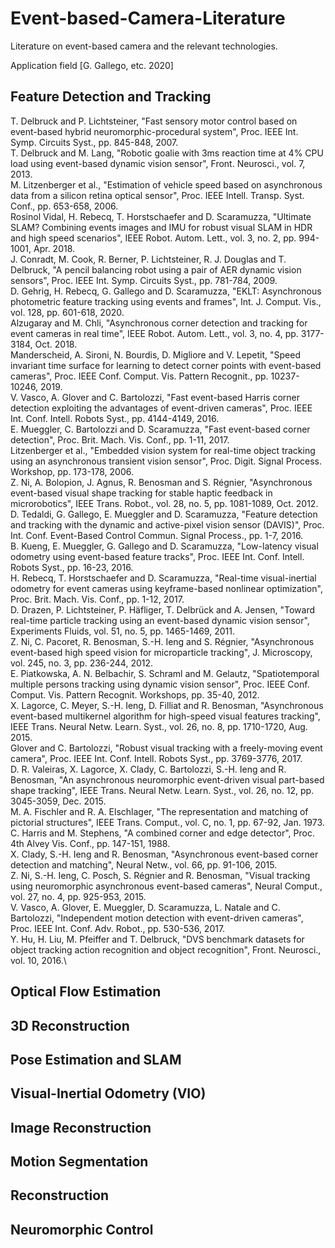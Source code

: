 # Event-based-Camera-Literature
Literature on event-based camera and the relevant technologies. 


Application field [G. Gallego, etc. 2020]
## Feature Detection and Tracking
T. Delbruck and P. Lichtsteiner, "Fast sensory motor control based on event-based hybrid neuromorphic-procedural system", Proc. IEEE Int. Symp. Circuits Syst., pp. 845-848, 2007.\
T. Delbruck and M. Lang, "Robotic goalie with 3ms reaction time at 4% CPU load using event-based dynamic vision sensor", Front. Neurosci., vol. 7, 2013.\
M. Litzenberger et al., "Estimation of vehicle speed based on asynchronous data from a silicon retina optical sensor", Proc. IEEE Intell. Transp. Syst. Conf., pp. 653-658, 2006.\
Rosinol Vidal, H. Rebecq, T. Horstschaefer and D. Scaramuzza, "Ultimate SLAM? Combining events images and IMU for robust visual SLAM in HDR and high speed scenarios", IEEE Robot. Autom. Lett., vol. 3, no. 2, pp. 994-1001, Apr. 2018.\
J. Conradt, M. Cook, R. Berner, P. Lichtsteiner, R. J. Douglas and T. Delbruck, "A pencil balancing robot using a pair of AER dynamic vision sensors", Proc. IEEE Int. Symp. Circuits Syst., pp. 781-784, 2009.\
D. Gehrig, H. Rebecq, G. Gallego and D. Scaramuzza, "EKLT: Asynchronous photometric feature tracking using events and frames", Int. J. Comput. Vis., vol. 128, pp. 601-618, 2020.\
Alzugaray and M. Chli, "Asynchronous corner detection and tracking for event cameras in real time", IEEE Robot. Autom. Lett., vol. 3, no. 4, pp. 3177-3184, Oct. 2018.\
Manderscheid, A. Sironi, N. Bourdis, D. Migliore and V. Lepetit, "Speed invariant time surface for learning to detect corner points with event-based cameras", Proc. IEEE Conf. Comput. Vis. Pattern Recognit., pp. 10237-10246, 2019.\
V. Vasco, A. Glover and C. Bartolozzi, "Fast event-based Harris corner detection exploiting the advantages of event-driven cameras", Proc. IEEE Int. Conf. Intell. Robots Syst., pp. 4144-4149, 2016.\
E. Mueggler, C. Bartolozzi and D. Scaramuzza, "Fast event-based corner detection", Proc. Brit. Mach. Vis. Conf., pp. 1-11, 2017.\
Litzenberger et al., "Embedded vision system for real-time object tracking using an asynchronous transient vision sensor", Proc. Digit. Signal Process. Workshop, pp. 173-178, 2006.\
Z. Ni, A. Bolopion, J. Agnus, R. Benosman and S. Régnier, "Asynchronous event-based visual shape tracking for stable haptic feedback in microrobotics", IEEE Trans. Robot., vol. 28, no. 5, pp. 1081-1089, Oct. 2012.\
D. Tedaldi, G. Gallego, E. Mueggler and D. Scaramuzza, "Feature detection and tracking with the dynamic and active-pixel vision sensor (DAVIS)", Proc. Int. Conf. Event-Based Control Commun. Signal Process., pp. 1-7, 2016.\
B. Kueng, E. Mueggler, G. Gallego and D. Scaramuzza, "Low-latency visual odometry using event-based feature tracks", Proc. IEEE Int. Conf. Intell. Robots Syst., pp. 16-23, 2016.\
H. Rebecq, T. Horstschaefer and D. Scaramuzza, "Real-time visual-inertial odometry for event cameras using keyframe-based nonlinear optimization", Proc. Brit. Mach. Vis. Conf., pp. 1-12, 2017.\
D. Drazen, P. Lichtsteiner, P. Häfliger, T. Delbrück and A. Jensen, "Toward real-time particle tracking using an event-based dynamic vision sensor", Experiments Fluids, vol. 51, no. 5, pp. 1465-1469, 2011.\
Z. Ni, C. Pacoret, R. Benosman, S.-H. Ieng and S. Régnier, "Asynchronous event-based high speed vision for microparticle tracking", J. Microscopy, vol. 245, no. 3, pp. 236-244, 2012.\
E. Piatkowska, A. N. Belbachir, S. Schraml and M. Gelautz, "Spatiotemporal multiple persons tracking using dynamic vision sensor", Proc. IEEE Conf. Comput. Vis. Pattern Recognit. Workshops, pp. 35-40, 2012.\
X. Lagorce, C. Meyer, S.-H. Ieng, D. Filliat and R. Benosman, "Asynchronous event-based multikernel algorithm for high-speed visual features tracking", IEEE Trans. Neural Netw. Learn. Syst., vol. 26, no. 8, pp. 1710-1720, Aug. 2015.\
Glover and C. Bartolozzi, "Robust visual tracking with a freely-moving event camera", Proc. IEEE Int. Conf. Intell. Robots Syst., pp. 3769-3776, 2017.\
D. R. Valeiras, X. Lagorce, X. Clady, C. Bartolozzi, S.-H. Ieng and R. Benosman, "An asynchronous neuromorphic event-driven visual part-based shape tracking", IEEE Trans. Neural Netw. Learn. Syst., vol. 26, no. 12, pp. 3045-3059, Dec. 2015.\
M. A. Fischler and R. A. Elschlager, "The representation and matching of pictorial structures", IEEE Trans. Comput., vol. C, no. 1, pp. 67-92, Jan. 1973.\
C. Harris and M. Stephens, "A combined corner and edge detector", Proc. 4th Alvey Vis. Conf., pp. 147-151, 1988.\
X. Clady, S.-H. Ieng and R. Benosman, "Asynchronous event-based corner detection and matching", Neural Netw., vol. 66, pp. 91-106, 2015.\
Z. Ni, S.-H. Ieng, C. Posch, S. Régnier and R. Benosman, "Visual tracking using neuromorphic asynchronous event-based cameras", Neural Comput., vol. 27, no. 4, pp. 925-953, 2015.\
V. Vasco, A. Glover, E. Mueggler, D. Scaramuzza, L. Natale and C. Bartolozzi, "Independent motion detection with event-driven cameras", Proc. IEEE Int. Conf. Adv. Robot., pp. 530-536, 2017.\
Y. Hu, H. Liu, M. Pfeiffer and T. Delbruck, "DVS benchmark datasets for object tracking action recognition and object recognition", Front. Neurosci., vol. 10, 2016.\

## Optical Flow Estimation

## 3D Reconstruction

## Pose Estimation and SLAM

## Visual-Inertial Odometry (VIO)

## Image Reconstruction

## Motion Segmentation

## Reconstruction

## Neuromorphic Control
